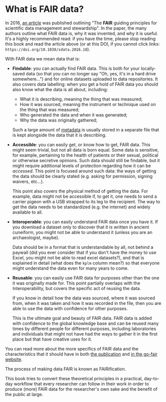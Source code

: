 # What is FAIR data?

In 2016, [an article](https://doi.org/10.1038/sdata.2016.18) was published
outlining "The **FAIR** guiding principles for scientific data management
and stewardship".
In the paper, the many authors outline what FAIR data is, why it was
invented, and why it is useful.
It's a highly recommended read: if you have the time, please stop reading
this book and read the article above (or at this DOI, if you cannot click
links: `https://doi.org/10.1038/sdata.2016.18`).

With FAIR data we mean data that is:

- **Findable**: you can actually find FAIR data.
  This is both for your locally-saved data (so that you can no longer say
  "Oh, yes, it's in a hard drive somewhere...") and for online datasets
  uploaded to data repositories.
  It also covers data labelling: when you get a hold of FAIR data you
  should also know what the data is all about, including:
  - What it is describing, meaning the thing that was measured;
  - How it was sourced, meaning the instrument or technique used on the thing
    that was measured;
  - Who generated the data and when it was generated;
  - Why the data was originally gathered;

  Such a large amount of [metadata](./intro_to_metadata.md) is usually stored
  in a separate file that is kept alongside the data that it is describing.
- **Accessible**: you can easily get, or know how to get, FAIR data.
  This might seem trivial, but not all data is born equal.
  Some data is sensitive, for example, pertaining to the health of patients
  or their sexual, political or otherwise secretive opinions.
  Such data should still be findable, but it might require additional levels
  of protection regarding how it can be *accessed*.
  This point is focused around such data: the ways of getting the data should
  be clearly stated (e.g. asking for permission, signing waivers, etc...).

  This point also covers the physical method of getting the data.
  For example, data might not be accessible if, to get it, one needs to send
  a carrier pigeon with a USB strapped to its leg to the recipient.
  The way to get the data needs to be standardized (e.g. the internet) and
  widely available to all.
- **Interoperable**: you can easily understand FAIR data once you have it.
  If you download a dataset only to discover that it is written in ancient
  cuneiform, you might not be able to understand it (unless you are an
  archaeologist, maybe).

  Data should be in a format that is understandable by all, not behind a
  paywall (did you ever consider that if you don't have the money to
  use Excel, you might not be able to read excel datasets?), and that is
  explained in detail (what does the `kplm` column mean?) so that everyone
  might understand the data even for many years to come.
- **Reusable**: you can easily use FAIR data for purposes other than the
  one it was originally made for.
  This point partially overlaps with the Interoperability, but covers the
  specific act of reusing the data.

  If you know in detail how the data was sourced, where it was sourced from,
  when it was taken and how it was recorded in the file, then you are able
  to use the data with confidence for other purposes.

  This is the ultimate goal and beauty of FAIR data. FAIR data is added
  with confidence to the global knowledge base and can be reused many
  times by different people for different purposes, including laboratories
  and individuals that might not have had the ways to gather it in the
  first place but that have creative uses for it.

You can read more about the more specifics of FAIR data and the characteristics
that it should have in both [the publication](https://doi.org/10.1038/sdata.2016.18)
and [in the go-fair website](https://www.go-fair.org).

The process of making data FAIR is known as FAIRification.

This book tries to convert these theoretical principles in a practical, day-to-day
workflow that every researcher can follow in their work in order to produce (more)
FAIR data for the researcher's own sake and the benefit of the public at large.
